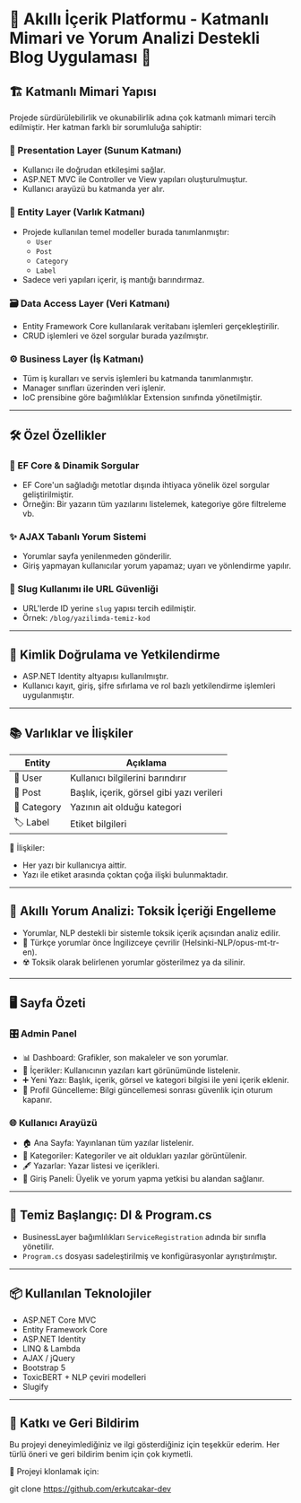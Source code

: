 # 🧠 Akıllı İçerik Platformu - Katmanlı Mimari ve Yorum Analizi Destekli Blog Uygulaması 🚀

## 🏗️ Katmanlı Mimari Yapısı

Projede sürdürülebilirlik ve okunabilirlik adına çok katmanlı mimari tercih edilmiştir. Her katman farklı bir sorumluluğa sahiptir:

### 🎨 Presentation Layer (Sunum Katmanı)
- Kullanıcı ile doğrudan etkileşimi sağlar.
- ASP.NET MVC ile Controller ve View yapıları oluşturulmuştur.
- Kullanıcı arayüzü bu katmanda yer alır.

### 📁 Entity Layer (Varlık Katmanı)
- Projede kullanılan temel modeller burada tanımlanmıştır:
  - `User`
  - `Post`
  - `Category`
  - `Label`
- Sadece veri yapıları içerir, iş mantığı barındırmaz.

### 🗃️ Data Access Layer (Veri Katmanı)
- Entity Framework Core kullanılarak veritabanı işlemleri gerçekleştirilir.
- CRUD işlemleri ve özel sorgular burada yazılmıştır.

### ⚙️ Business Layer (İş Katmanı)
- Tüm iş kuralları ve servis işlemleri bu katmanda tanımlanmıştır.
- Manager sınıfları üzerinden veri işlenir.
- IoC prensibine göre bağımlılıklar Extension sınıfında yönetilmiştir.

---

## 🛠️ Özel Özellikler

### 🔄 EF Core & Dinamik Sorgular
- EF Core'un sağladığı metotlar dışında ihtiyaca yönelik özel sorgular geliştirilmiştir.
- Örneğin: Bir yazarın tüm yazılarını listelemek, kategoriye göre filtreleme vb.

### ✨ AJAX Tabanlı Yorum Sistemi
- Yorumlar sayfa yenilenmeden gönderilir.
- Giriş yapmayan kullanıcılar yorum yapamaz; uyarı ve yönlendirme yapılır.

### 🔐 Slug Kullanımı ile URL Güvenliği
- URL'lerde ID yerine `slug` yapısı tercih edilmiştir.
- Örnek: `/blog/yazilimda-temiz-kod`

---

## 👥 Kimlik Doğrulama ve Yetkilendirme

- ASP.NET Identity altyapısı kullanılmıştır.
- Kullanıcı kayıt, giriş, şifre sıfırlama ve rol bazlı yetkilendirme işlemleri uygulanmıştır.

---

## 📚 Varlıklar ve İlişkiler

| Entity    | Açıklama                                |
|-----------|-----------------------------------------|
| 👤 User     | Kullanıcı bilgilerini barındırır         |
| 📝 Post     | Başlık, içerik, görsel gibi yazı verileri |
| 📂 Category | Yazının ait olduğu kategori              |
| 🏷️ Label    | Etiket bilgileri                         |

🔗 İlişkiler:
- Her yazı bir kullanıcıya aittir.
- Yazı ile etiket arasında çoktan çoğa ilişki bulunmaktadır.

---

## 🤖 Akıllı Yorum Analizi: Toksik İçeriği Engelleme

- Yorumlar, NLP destekli bir sistemle toksik içerik açısından analiz edilir.
- 🧠 Türkçe yorumlar önce İngilizceye çevrilir (Helsinki-NLP/opus-mt-tr-en).
- ☢️ Toksik olarak belirlenen yorumlar gösterilmez ya da silinir.

---

## 🖥️ Sayfa Özeti

### 🎛️ Admin Panel
- 📊 Dashboard: Grafikler, son makaleler ve son yorumlar.
- 📄 İçerikler: Kullanıcının yazıları kart görünümünde listelenir.
- ➕ Yeni Yazı: Başlık, içerik, görsel ve kategori bilgisi ile yeni içerik eklenir.
- 👤 Profil Güncelleme: Bilgi güncellemesi sonrası güvenlik için oturum kapanır.

### 🌐 Kullanıcı Arayüzü
- 🏠 Ana Sayfa: Yayınlanan tüm yazılar listelenir.
- 🧾 Kategoriler: Kategoriler ve ait oldukları yazılar görüntülenir.
- 🖋️ Yazarlar: Yazar listesi ve içerikleri.
- 🔐 Giriş Paneli: Üyelik ve yorum yapma yetkisi bu alandan sağlanır.

---

## 🧩 Temiz Başlangıç: DI & Program.cs

- BusinessLayer bağımlılıkları `ServiceRegistration` adında bir sınıfla yönetilir.
- `Program.cs` dosyası sadeleştirilmiş ve konfigürasyonlar ayrıştırılmıştır.

---

## 📦 Kullanılan Teknolojiler

- ASP.NET Core MVC
- Entity Framework Core
- ASP.NET Identity
- LINQ & Lambda
- AJAX / jQuery
- Bootstrap 5
- ToxicBERT + NLP çeviri modelleri
- Slugify

---

## 🙌 Katkı ve Geri Bildirim

Bu projeyi deneyimlediğiniz ve ilgi gösterdiğiniz için teşekkür ederim. Her türlü öneri ve geri bildirim benim için çok kıymetli.

📎 Projeyi klonlamak için:

git clone https://github.com/erkutcakar-dev
